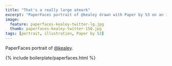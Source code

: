 ```yaml
---
title: "That's a really large atmark"
excerpt: "PaperFaces portrait of @kealey drawn with Paper by 53 on an iPad."
image: 
  feature: paperfaces-kealey-twitter-lg.jpg
  thumb: paperfaces-kealey-twitter-150.jpg
tags: [portrait, illustration, Paper by 53]
---
```


PaperFaces portrait of [@kealey](http://twitter.com/kealey).

{% include boilerplate/paperfaces.html %}